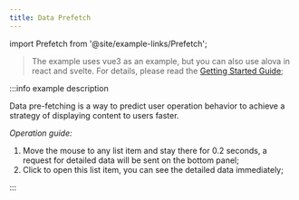 ```yaml
---
title: Data Prefetch
---
```


import Prefetch from '@site/example-links/Prefetch';

> The example uses vue3 as an example, but you can also use alova in react and svelte. For details, please read the [Getting Started Guide](/v2/tutorial/getting-started);

<Prefetch></Prefetch>

:::info example description

Data pre-fetching is a way to predict user operation behavior to achieve a strategy of displaying content to users faster.

_Operation guide:_

1. Move the mouse to any list item and stay there for 0.2 seconds, a request for detailed data will be sent on the bottom panel;
2. Click to open this list item, you can see the detailed data immediately;

:::
